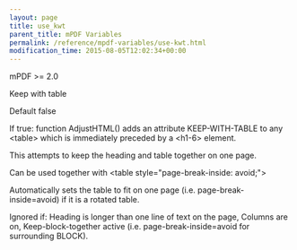 ```yaml
---
layout: page
title: use_kwt
parent_title: mPDF Variables
permalink: /reference/mpdf-variables/use-kwt.html
modification_time: 2015-08-05T12:02:34+00:00
---
```




<p>mPDF &gt;= 2.0</p>
<p>Keep with table</p>
<p>Default false</p>
<p>If true: function AdjustHTML() adds an attribute KEEP-WITH-TABLE to any &lt;table&gt; which is immediately preceded by a &lt;h1-6&gt; element.</p>
<p>This attempts to keep the heading and table together on one page.</p>
<p>Can be used together with &lt;table style="page-break-inside: avoid;"&gt;</p>
<p>Automatically sets the table to fit on one page (i.e. page-break-inside=avoid) if it is a rotated table.</p>
<p>Ignored if: Heading is longer than one line of text on the page, Columns are on, Keep-block-together active (i.e. page-break-inside=avoid for surrounding BLOCK).</p>
